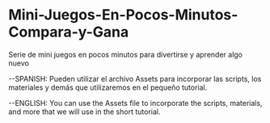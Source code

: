 # Mini-Juegos-En-Pocos-Minutos-Compara-y-Gana

Serie de mini juegos en pocos minutos para divertirse y aprender algo nuevo

--SPANISH: Pueden utilizar el archivo Assets para incorporar las scripts, los materiales y demás que utilizaremos en el pequeño tutorial.

--ENGLISH: You can use the Assets file to incorporate the scripts, materials, and more that we will use in the short tutorial.
